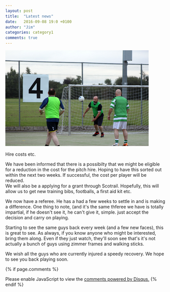 ```yaml
---
layout: post
title:  "Latest news"
date:   2016-09-08 19:0 +0100
author: "Jim"
categories: category1
comments: true
---
```


![Cost of hire](/assets/chairman.jpg)

Hire costs etc.

We have been informed that there is a possibilty that we might be eligible for a reduction in the cost for the pitch hire. <!--more--> Hoping to have this sorted out within the next two weeks. If successful, the cost per player will be reduced.   
We will also be a applying for a grant through Scotrail. Hopefully, this will allow us to get new training bibs, footballs, a first aid kit etc.

We now have a referee. He has a had a few weeks to settle in and is making a difference. One thing to note, (and it's the same thferee we have is totally impartial, if he doesn't see it, he can't give it, simple. just accept the decision and carry on playing.

Starting to see the same guys back every week (and a few new faces), this is great to see. As always, if you know anyone who might be interested, bring them along. Even if they just watch, they'll soon see that's it's not actually a bunch of guys using zimmer frames and walking sticks. 

We wish all the guys who are currently injured a speedy recovery. We hope to see you back playing soon.

{% if page.comments %}
<div id="disqus_thread"></div>
<script>
    /**
     *  RECOMMENDED CONFIGURATION VARIABLES: EDIT AND UNCOMMENT THE SECTION BELOW TO INSERT DYNAMIC VALUES FROM YOUR PLATFORM OR CMS.
     *  LEARN WHY DEFINING THESE VARIABLES IS IMPORTANT: https://disqus.com/admin/universalcode/#configuration-variables
     */
    /*
    var disqus_config = function () {
        this.page.url = index.html;  // Replace PAGE_URL with your page's canonical URL variable
        this.page.identifier = PAGE_IDENTIFIER; // Replace PAGE_IDENTIFIER with your page's unique identifier variable
    };
    */
    (function() {  // DON'T EDIT BELOW THIS LINE
        var d = document, s = d.createElement('script');
        
        s.src = '//arbroathwalkingfootball.disqus.com/embed.js';
        
        s.setAttribute('data-timestamp', +new Date());
        (d.head || d.body).appendChild(s);
    })();
</script>
<noscript>Please enable JavaScript to view the <a href="https://disqus.com/?ref_noscript" rel="nofollow">comments powered by Disqus.</a></noscript>
{% endif %}  


